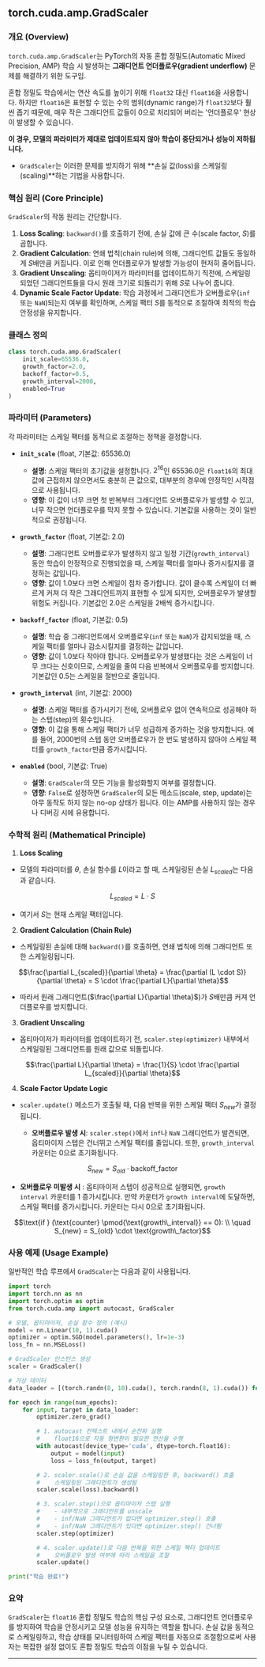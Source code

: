 ## torch.cuda.amp.GradScaler

### 개요 (Overview)

`torch.cuda.amp.GradScaler`는 PyTorch의 자동 혼합 정밀도(Automatic Mixed Precision, AMP) 학습 시 발생하는 **그래디언트 언더플로우(gradient underflow)** 문제를 해결하기 위한 도구임.

혼합 정밀도 학습에서는 연산 속도를 높이기 위해 `float32` 대신 `float16`을 사용합니다. 
하지만 `float16`은 표현할 수 있는 수의 범위(dynamic range)가 `float32`보다 훨씬 좁기 때문에, 
매우 작은 그래디언트 값들이 0으로 처리되어 버리는 '언더플로우' 현상이 발생할 수 있습니다. 

**이 경우, 모델의 파라미터가 제대로 업데이트되지 않아 학습이 중단되거나 성능이 저하됩니다.**

* `GradScaler`는 이러한 문제를 방지하기 위해 **손실 값(loss)을 스케일링(scaling)**하는 기법을 사용합니다.

### 핵심 원리 (Core Principle)

`GradScaler`의 작동 원리는 간단합니다.

1.  **Loss Scaling**: `backward()`를 호출하기 전에, 손실 값에 큰 수(scale factor, $S$)를 곱합니다.
2.  **Gradient Calculation**: 연쇄 법칙(chain rule)에 의해, 그래디언트 값들도 동일하게 $S$배만큼 커집니다. 이로 인해 언더플로우가 발생할 가능성이 현저히 줄어듭니다.
3.  **Gradient Unscaling**: 옵티마이저가 파라미터를 업데이트하기 직전에, 스케일링되었던 그래디언트들을 다시 원래 크기로 되돌리기 위해 $S$로 나누어 줍니다.
4.  **Dynamic Scale Factor Update**: 학습 과정에서 그래디언트가 오버플로우(`inf` 또는 `NaN`)되는지 여부를 확인하며, 스케일 팩터 $S$를 동적으로 조절하여 최적의 학습 안정성을 유지합니다.

### 클래스 정의

```python
class torch.cuda.amp.GradScaler(
    init_scale=65536.0,
    growth_factor=2.0,
    backoff_factor=0.5,
    growth_interval=2000,
    enabled=True
)
```

### 파라미터 (Parameters)

각 파라미터는 스케일 팩터를 동적으로 조절하는 정책을 결정합니다.

-   **`init_scale`** (float, 기본값: 65536.0)
    -   **설명**: 스케일 팩터의 초기값을 설정합니다. $2^{16}$인 65536.0은 `float16`의 최대값에 근접하지 않으면서도 충분히 큰 값으로, 대부분의 경우에 안정적인 시작점으로 사용됩니다.
    -   **영향**: 이 값이 너무 크면 첫 반복부터 그래디언트 오버플로우가 발생할 수 있고, 너무 작으면 언더플로우를 막지 못할 수 있습니다. 기본값을 사용하는 것이 일반적으로 권장됩니다.

-   **`growth_factor`** (float, 기본값: 2.0)
    -   **설명**: 그래디언트 오버플로우가 발생하지 않고 일정 기간(`growth_interval`) 동안 학습이 안정적으로 진행되었을 때, 스케일 팩터를 얼마나 증가시킬지를 결정하는 값입니다.
    -   **영향**: 값이 1.0보다 크면 스케일이 점차 증가합니다. 값이 클수록 스케일이 더 빠르게 커져 더 작은 그래디언트까지 표현할 수 있게 되지만, 오버플로우가 발생할 위험도 커집니다. 기본값인 2.0은 스케일을 2배씩 증가시킵니다.

-   **`backoff_factor`** (float, 기본값: 0.5)
    -   **설명**: 학습 중 그래디언트에서 오버플로우(`inf` 또는 `NaN`)가 감지되었을 때, 스케일 팩터를 얼마나 감소시킬지를 결정하는 값입니다.
    -   **영향**: 값이 1.0보다 작아야 합니다. 오버플로우가 발생했다는 것은 스케일이 너무 크다는 신호이므로, 스케일을 줄여 다음 반복에서 오버플로우를 방지합니다. 기본값인 0.5는 스케일을 절반으로 줄입니다.

-   **`growth_interval`** (int, 기본값: 2000)
    -   **설명**: 스케일 팩터를 증가시키기 전에, 오버플로우 없이 연속적으로 성공해야 하는 스텝(step)의 횟수입니다.
    -   **영향**: 이 값을 통해 스케일 팩터가 너무 성급하게 증가하는 것을 방지합니다. 예를 들어, 2000번의 스텝 동안 오버플로우가 한 번도 발생하지 않아야 스케일 팩터를 `growth_factor`만큼 증가시킵니다.

-   **`enabled`** (bool, 기본값: True)
    -   **설명**: `GradScaler`의 모든 기능을 활성화할지 여부를 결정합니다.
    -   **영향**: `False`로 설정하면 `GradScaler`의 모든 메소드(scale, step, update)는 아무 동작도 하지 않는 no-op 상태가 됩니다. 이는 AMP를 사용하지 않는 경우나 디버깅 시에 유용합니다.

### 수학적 원리 (Mathematical Principle)

1.  **Loss Scaling**

- 모델의 파라미터를 $\theta$, 손실 함수를 $L$이라고 할 때, 스케일링된 손실 $L_{scaled}$는 다음과 같습니다.

$$L_{scaled} = L \cdot S$$

- 여기서 $S$는 현재 스케일 팩터입니다.

2.  **Gradient Calculation (Chain Rule)**

- 스케일링된 손실에 대해 `backward()`를 호출하면, 연쇄 법칙에 의해 그래디언트 또한 스케일링됩니다.

$$\frac{\partial L_{scaled}}{\partial \theta} = \frac{\partial (L \cdot S)}{\partial \theta} = S \cdot \frac{\partial L}{\partial \theta}$$

- 따라서 원래 그래디언트($\frac{\partial L}{\partial \theta}$)가 $S$배만큼 커져 언더플로우를 방지합니다.

3.  **Gradient Unscaling**

- 옵티마이저가 파라미터를 업데이트하기 전, `scaler.step(optimizer)` 내부에서 스케일링된 그래디언트를 원래 값으로 되돌립니다.

$$\frac{\partial L}{\partial \theta} = \frac{1}{S} \cdot \frac{\partial L_{scaled}}{\partial \theta}$$

4.  **Scale Factor Update Logic**

- `scaler.update()` 메소드가 호출될 때, 다음 반복을 위한 스케일 팩터 $S_{new}$가 결정됩니다.

  - **오버플로우 발생 시**: `scaler.step()`에서 `inf`나 `NaN` 그래디언트가 발견되면, 옵티마이저 스텝은 건너뛰고 스케일 팩터를 줄입니다. 또한, `growth_interval` 카운터는 0으로 초기화됩니다.

$$S_{new} = S_{old} \cdot \text{backoff\_factor}$$

  - **오버플로우 미발생 시** : 옵티마이저 스텝이 성공적으로 실행되면, `growth interval` 카운터를 1 증가시킵니다. 만약 카운터가 `growth interval`에 도달하면, 스케일 팩터를 증가시킵니다. 카운터는 다시 0으로 초기화됩니다.

$$\text{if } (\text{counter} \pmod{\text{growth\_interval}} == 0): \\
  \quad S_{new} = S_{old} \cdot \text{growth\_factor}$$
  
        

### 사용 예제 (Usage Example)

일반적인 학습 루프에서 `GradScaler`는 다음과 같이 사용됩니다.

```python
import torch
import torch.nn as nn
import torch.optim as optim
from torch.cuda.amp import autocast, GradScaler

# 모델, 옵티마이저, 손실 함수 정의 (예시)
model = nn.Linear(10, 1).cuda()
optimizer = optim.SGD(model.parameters(), lr=1e-3)
loss_fn = nn.MSELoss()

# GradScaler 인스턴스 생성
scaler = GradScaler()

# 가상 데이터
data_loader = [(torch.randn(8, 10).cuda(), torch.randn(8, 1).cuda()) for _ in range(10)]

for epoch in range(num_epochs):
    for input, target in data_loader:
        optimizer.zero_grad()

        # 1. autocast 컨텍스트 내에서 순전파 실행
        #    float16으로 자동 형변환이 필요한 연산을 수행
        with autocast(device_type='cuda', dtype=torch.float16):
            output = model(input)
            loss = loss_fn(output, target)

        # 2. scaler.scale()로 손실 값을 스케일링한 후, backward() 호출
        #    스케일링된 그래디언트가 생성됨
        scaler.scale(loss).backward()

        # 3. scaler.step()으로 옵티마이저 스텝 실행
        #    - 내부적으로 그래디언트를 unscale
        #    - inf/NaN 그래디언트가 없다면 optimizer.step() 호출
        #    - inf/NaN 그래디언트가 있다면 optimizer.step() 건너뜀
        scaler.step(optimizer)

        # 4. scaler.update()로 다음 반복을 위한 스케일 팩터 업데이트
        #    오버플로우 발생 여부에 따라 스케일을 조절
        scaler.update()

print("학습 완료!")
```

### 요약

`GradScaler`는 `float16` 혼합 정밀도 학습의 핵심 구성 요소로, 그래디언트 언더플로우를 방지하여 학습을 안정시키고 모델 성능을 유지하는 역할을 합니다. 손실 값을 동적으로 스케일링하고, 학습 상태를 모니터링하여 스케일 팩터를 자동으로 조절함으로써 사용자는 복잡한 설정 없이도 혼합 정밀도 학습의 이점을 누릴 수 있습니다.




---

